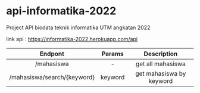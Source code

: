 # api-informatika-2022
Project API biodata teknik informatika UTM angkatan 2022

link api : https://informatika-2022.herokuapp.com/api

| Endpont           | Params | Description           |
|:-----------------:|:------:|:---------------------:|
| /mahasiswa        | -      | get all mahasiswa     |
| /mahasiswa/search/{keyword} | keyword   | get mahasiswa by keyword |

